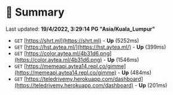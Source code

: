 # 📖 Summary
Last updated: **19/4/2022, 3:29:14 PG "Asia/Kuala_Lumpur"**

- `GET` [https://shrt.ml](https://shrt.ml) - **Up** (5252ms)
- `GET` [https://hst.aytea.ml/](https://hst.aytea.ml/) - **Up** (399ms)
- `GET` [https://color.aytea.ml/4b31d6.png](https://color.aytea.ml/4b31d6.png) - **Up** (1546ms)
- `GET` [https://memeapi.aytea14.repl.co/gimme](https://memeapi.aytea14.repl.co/gimme) - **Up** (484ms)
- `GET` [https://teledrivemy.herokuapp.com/dashboard](https://teledrivemy.herokuapp.com/dashboard) - **Up** (201ms)

